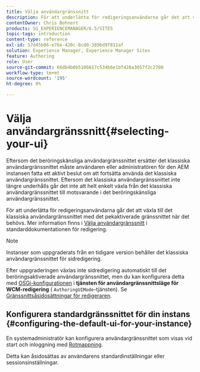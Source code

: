 ```yaml
---
title: Välja användargränssnitt
description: För att underlätta för redigeringsanvändarna går det att växla till det klassiska användargränssnittet med det pekaktiverade gränssnittet när det behövs.
contentOwner: Chris Bohnert
products: SG_EXPERIENCEMANAGER/6.5/SITES
topic-tags: introduction
content-type: reference
exl-id: 57d45b06-e76e-420c-8cd0-389bd9f811af
solution: Experience Manager, Experience Manager Sites
feature: Authoring
role: User
source-git-commit: 66db4b0b5106617c534b6e1bf428a3057f2c2708
workflow-type: tm+mt
source-wordcount: '195'
ht-degree: 0%

---
```


# Välja användargränssnitt{#selecting-your-ui}

Eftersom det beröringskänsliga användargränssnittet ersätter det klassiska användargränssnittet måste användaren eller administratören för den AEM instansen fatta ett aktivt beslut om att fortsätta använda det klassiska användargränssnittet. Eftersom det klassiska användargränssnittet inte längre underhålls går det inte att helt enkelt växla från det klassiska användargränssnittet till motsvarande i det beröringskänsliga användargränssnittet.

För att underlätta för redigeringsanvändarna går det att växla till det klassiska användargränssnittet med det pekaktiverade gränssnittet när det behövs. Mer information finns i [Välja användargränssnitt](/help/sites-authoring/select-ui.md) i standarddokumentationen för redigering.

>[!NOTE]
>
>Instanser som uppgraderats från en tidigare version behåller det klassiska användargränssnittet för sidredigering.
>
>Efter uppgraderingen växlas inte sidredigering automatiskt till det beröringsaktiverade användargränssnittet, men du kan konfigurera detta med [OSGi-konfigurationen](/help/sites-deploying/configuring-osgi.md) i **tjänsten för användargränssnittsläge för WCM-redigering** ( `AuthoringUIMode`-tjänsten). Se [Gränssnittsåsidosättningar för redigeraren](#uioverridesfortheeditor).

## Konfigurera standardgränssnittet för din instans {#configuring-the-default-ui-for-your-instance}

En systemadministratör kan konfigurera användargränssnittet som visas vid start och inloggning med [Rotmappning](/help/sites-deploying/osgi-configuration-settings.md#daycqrootmapping).

Detta kan åsidosättas av användarens standardinställningar eller sessionsinställningar.
